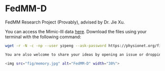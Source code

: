 # FedMM-D

FedMM Research Project (Provably), advised by Dr. Jie Xu.

You can access the Mimic-III data [here](https://physionet.org/content/mimiciii/1.4/). Download the files using your terminal with the following command:
```bash
wget -r -N -c -np --user yzpeng --ask-password https://physionet.org/files/mimiciii/1.4/

You are also welcome to share your ideas by opening an issue or dropping me an email at ypeng@miami.edu

<img src="fig/memory.jpg" alt="FedMM-D" width="30%">

